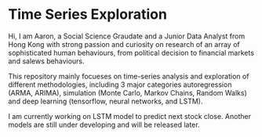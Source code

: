 # Time Series Exploration

Hi, I am Aaron, a Social Science Graudate and a Junior Data Analyst from Hong Kong with strong passion and curiosity on research of an array of sophisticated human behaviours, from political decision to financial markets and salews behaviours. 

This repository mainly focueses on time-series analysis and exploration of different methodologies, including 3 major categories autoregression (ARMA, ARIMA), simulation (Monte Carlo, Markov Chains, Random Walks) and deep learning (tensorflow, neural networks, and LSTM). 

I am currently working on LSTM model to predict next stock close. Another models are still under developing and will be released later.
